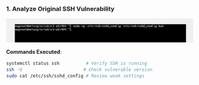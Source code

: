 ### **1. Analyze Original SSH Vulnerability**  

![](Phase3/1.png)





**Commands Executed**:  
```bash
systemctl status ssh          # Verify SSH is running  
ssh -V                       # Check vulnerable version  
sudo cat /etc/ssh/sshd_config # Review weak settings







